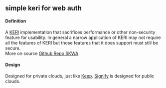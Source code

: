 ## simple keri for web auth

<h4>Definition</h4><p>A <a href="KERI">KERI</a> implementation that sacrifices performance or other non-security feature for usability. In general a narrow application of KERI may not require all the features of KERI but those features that it does support must still be secure.<br>More on source <a href="https://github.com/WebOfTrust/skwa">Github Repo SKWA</a>.</p><h4>Design</h4><p>Designed for private clouds, just like <a href="keep">Keep</a>. <a href="signify">Signify</a> is designed for public clouds.</p>

